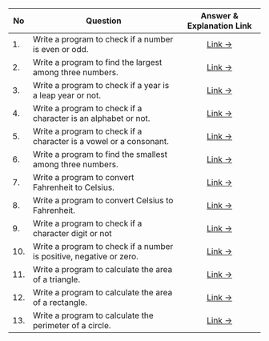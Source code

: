 | No  | Question                                                            |           Answer & Explanation Link           |
|-----|---------------------------------------------------------------------|:---------------------------------------------:|
| 1.  | Write a program to check if a number is even or odd.                | [Link -> ](/src/1_Day/Answers/Question_1.md)  |
| 2.  | Write a program to find the largest among three numbers.            | [Link -> ](/src/1_Day/Answers/Question_2.md)  |
| 3.  | Write a program to check if a year is a leap year or not.           | [Link -> ](/src/1_Day/Answers/Question_3.md)  |
| 4.  | Write a program to check if a character is an alphabet or not.      | [Link -> ](/src/1_Day/Answers/Question_4.md)  |
| 5.  | Write a program to check if a character is a vowel or a consonant.  | [Link -> ](/src/1_Day/Answers/Question_5.md)  |
| 6.  | Write a program to find the smallest among three numbers.           | [Link -> ](/src/1_Day/Answers/Question_6.md)  |
| 7.  | Write a program to convert Fahrenheit to Celsius.                   | [Link -> ](/src/1_Day/Answers/Question_7.md)  |
| 8.  | Write a program to convert Celsius to Fahrenheit.                   | [Link -> ](/src/1_Day/Answers/Question_8.md)  |
| 9.  | Write a program to check if a character digit or not                | [Link -> ](/src/1_Day/Answers/Question_9.md)  |
| 10. | Write a program to check if a number is positive, negative or zero. | [Link -> ](/src/1_Day/Answers/Question_10.md) |
| 11. | Write a program to calculate the area of a triangle.                | [Link -> ](/src/1_Day/Answers/Question_11.md) |
| 12. | Write a program to calculate the area of a rectangle.               | [Link -> ](/src/1_Day/Answers/Question_12.md) |
| 13. | Write a program to calculate the perimeter of a circle.             | [Link -> ](/src/1_Day/Answers/Question_13.md) |

